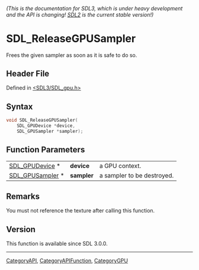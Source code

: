 ###### (This is the documentation for SDL3, which is under heavy development and the API is changing! [SDL2](https://wiki.libsdl.org/SDL2/) is the current stable version!)
# SDL_ReleaseGPUSampler

Frees the given sampler as soon as it is safe to do so.

## Header File

Defined in [<SDL3/SDL_gpu.h>](https://github.com/libsdl-org/SDL/blob/main/include/SDL3/SDL_gpu.h)

## Syntax

```c
void SDL_ReleaseGPUSampler(
    SDL_GPUDevice *device,
    SDL_GPUSampler *sampler);
```

## Function Parameters

|                                    |             |                            |
| ---------------------------------- | ----------- | -------------------------- |
| [SDL_GPUDevice](SDL_GPUDevice) *   | **device**  | a GPU context.             |
| [SDL_GPUSampler](SDL_GPUSampler) * | **sampler** | a sampler to be destroyed. |

## Remarks

You must not reference the texture after calling this function.

## Version

This function is available since SDL 3.0.0.

----
[CategoryAPI](CategoryAPI), [CategoryAPIFunction](CategoryAPIFunction), [CategoryGPU](CategoryGPU)

